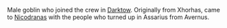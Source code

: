 Male goblin who joined the crew in [Darktow](../../2.%20Locations/Darktow%20Isle/Darktow.md). Originally from Xhorhas, came to [Nicodranas](../../2.%20Locations/Menagerie%20Coast/Nicodranas.md) with the people who turned up in Assarius from Avernus.
